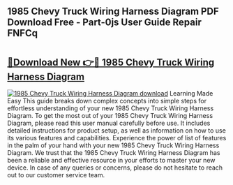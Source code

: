 ## 1985 Chevy Truck Wiring Harness Diagram PDF Download Free - Part-0js User Guide Repair FNFCq

# <h2><a href="http://dfpxjf0.blite.top/?on=1985+Chevy+Truck+Wiring+Harness+Diagram">🔗Download New 👉🔴 1985 Chevy Truck Wiring Harness Diagram</a></h2>

[![1985 Chevy Truck Wiring Harness Diagram download](https://i.imgur.com/lujVjoI.png)](http://dfpxjf0.blite.top/?on=1985+Chevy+Truck+Wiring+Harness+Diagram)
Learning Made Easy This guide breaks down complex concepts into simple steps for effortless understanding of your new 1985 Chevy Truck Wiring Harness Diagram. To get the most out of your 1985 Chevy Truck Wiring Harness Diagram, please read this user manual carefully before use. It includes detailed instructions for product setup, as well as information on how to use its various features and capabilities. Experience the power of list of features in the palm of your hand with your new 1985 Chevy Truck Wiring Harness Diagram. We trust that the 1985 Chevy Truck Wiring Harness Diagram has been a reliable and effective resource in your efforts to master your new device. In case of any queries or concerns, please do not hesitate to reach out to our customer service team.
